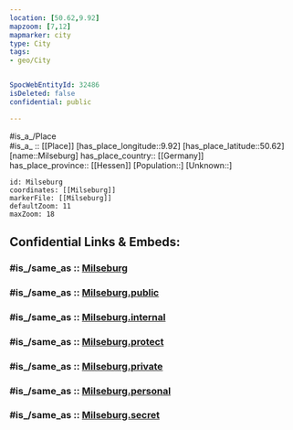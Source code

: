 ```yaml
---
location: [50.62,9.92] 
mapzoom: [7,12] 
mapmarker: city 
type: City
tags:
- geo/City


SpocWebEntityId: 32486
isDeleted: false
confidential: public

---
```

#is_a_/Place  
#is_a_ :: [[Place]] 
[has_place_longitude::9.92] 
[has_place_latitude::50.62] 
[name::Milseburg] 
has_place_country:: [[Germany]]  
has_place_province:: [[Hessen]] 
[Population::] 
[Unknown::] 


```leaflet
id: Milseburg
coordinates: [[Milseburg]] 
markerFile: [[Milseburg]] 
defaultZoom: 11 
maxZoom: 18
```


## Confidential Links & Embeds: 

### #is_/same_as :: [Milseburg](/_Standards/Earth/Continent/Europe/Europe~Central/Germany/Germany~West/Hessen/counties~Hessen/Fulda/cities~Fulda/Hofbieber/boroughs~Rosbach~Höhe/Milseburg.md) 

### #is_/same_as :: [Milseburg.public](/_public/Earth/Continent/Europe/Europe~Central/Germany/Germany~West/Hessen/counties~Hessen/Fulda/cities~Fulda/Hofbieber/boroughs~Rosbach~Höhe/Milseburg.public.md) 

### #is_/same_as :: [Milseburg.internal](/_internal/Earth/Continent/Europe/Europe~Central/Germany/Germany~West/Hessen/counties~Hessen/Fulda/cities~Fulda/Hofbieber/boroughs~Rosbach~Höhe/Milseburg.internal.md) 

### #is_/same_as :: [Milseburg.protect](/_protect/Earth/Continent/Europe/Europe~Central/Germany/Germany~West/Hessen/counties~Hessen/Fulda/cities~Fulda/Hofbieber/boroughs~Rosbach~Höhe/Milseburg.protect.md) 

### #is_/same_as :: [Milseburg.private](/_private/Earth/Continent/Europe/Europe~Central/Germany/Germany~West/Hessen/counties~Hessen/Fulda/cities~Fulda/Hofbieber/boroughs~Rosbach~Höhe/Milseburg.private.md) 

### #is_/same_as :: [Milseburg.personal](/_personal/Earth/Continent/Europe/Europe~Central/Germany/Germany~West/Hessen/counties~Hessen/Fulda/cities~Fulda/Hofbieber/boroughs~Rosbach~Höhe/Milseburg.personal.md) 

### #is_/same_as :: [Milseburg.secret](/_secret/Earth/Continent/Europe/Europe~Central/Germany/Germany~West/Hessen/counties~Hessen/Fulda/cities~Fulda/Hofbieber/boroughs~Rosbach~Höhe/Milseburg.secret.md)

